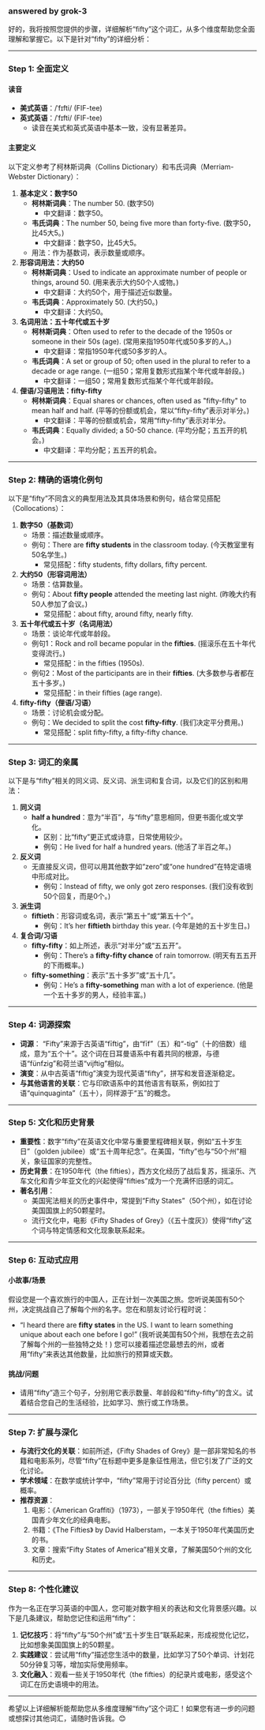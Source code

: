 ### answered by grok-3
好的，我将按照您提供的步骤，详细解析“fifty”这个词汇，从多个维度帮助您全面理解和掌握它。以下是针对“fifty”的详细分析：

---

### Step 1: 全面定义
#### 读音
- **美式英语**：/ˈfɪfti/ (FIF-tee)
- **英式英语**：/ˈfɪfti/ (FIF-tee)
  - 读音在美式和英式英语中基本一致，没有显著差异。

#### 主要定义
以下定义参考了柯林斯词典（Collins Dictionary）和韦氏词典（Merriam-Webster Dictionary）：
1. **基本定义：数字50**
   - **柯林斯词典**：The number 50. (数字50)
     - 中文翻译：数字50。
   - **韦氏词典**：The number 50, being five more than forty-five. (数字50，比45大5。)
     - 中文翻译：数字50，比45大5。
   - 用法：作为基数词，表示数量或顺序。
2. **形容词用法：大约50**
   - **柯林斯词典**：Used to indicate an approximate number of people or things, around 50. (用来表示大约50个人或物。)
     - 中文翻译：大约50个，用于描述近似数量。
   - **韦氏词典**：Approximately 50. (大约50。)
     - 中文翻译：大约50。
3. **名词用法：五十年代或五十岁**
   - **柯林斯词典**：Often used to refer to the decade of the 1950s or someone in their 50s (age). (常用来指1950年代或50多岁的人。)
     - 中文翻译：常指1950年代或50多岁的人。
   - **韦氏词典**：A set or group of 50; often used in the plural to refer to a decade or age range. (一组50；常用复数形式指某个年代或年龄段。)
     - 中文翻译：一组50；常用复数形式指某个年代或年龄段。
4. **俚语/习语用法：fifty-fifty**
   - **柯林斯词典**：Equal shares or chances, often used as "fifty-fifty" to mean half and half. (平等的份额或机会，常以“fifty-fifty”表示对半分。)
     - 中文翻译：平等的份额或机会，常用“fifty-fifty”表示对半分。
   - **韦氏词典**：Equally divided; a 50-50 chance. (平均分配；五五开的机会。)
     - 中文翻译：平均分配；五五开的机会。

---

### Step 2: 精确的语境化例句
以下是“fifty”不同含义的典型用法及其具体场景和例句，结合常见搭配（Collocations）：
1. **数字50（基数词）**
   - 场景：描述数量或顺序。
   - 例句：There are **fifty students** in the classroom today. (今天教室里有50名学生。)
     - 常见搭配：fifty students, fifty dollars, fifty percent.
2. **大约50（形容词用法）**
   - 场景：估算数量。
   - 例句：About **fifty people** attended the meeting last night. (昨晚大约有50人参加了会议。)
     - 常见搭配：about fifty, around fifty, nearly fifty.
3. **五十年代或五十岁（名词用法）**
   - 场景：谈论年代或年龄段。
   - 例句1：Rock and roll became popular in the **fifties**. (摇滚乐在五十年代变得流行。)
     - 常见搭配：in the fifties (1950s).
   - 例句2：Most of the participants are in their **fifties**. (大多数参与者都在五十多岁。)
     - 常见搭配：in their fifties (age range).
4. **fifty-fifty（俚语/习语）**
   - 场景：讨论机会或分配。
   - 例句：We decided to split the cost **fifty-fifty**. (我们决定平分费用。)
     - 常见搭配：split fifty-fifty, a fifty-fifty chance.

---

### Step 3: 词汇的亲属
以下是与“fifty”相关的同义词、反义词、派生词和复合词，以及它们的区别和用法：
1. **同义词**
   - **half a hundred**：意为“半百”，与“fifty”意思相同，但更书面化或文学化。
     - 区别：比“fifty”更正式或诗意，日常使用较少。
     - 例句：He lived for half a hundred years. (他活了半百之年。)
2. **反义词**
   - 无直接反义词，但可以用其他数字如“zero”或“one hundred”在特定语境中形成对比。
     - 例句：Instead of fifty, we only got zero responses. (我们没有收到50个回复，而是0个。)
3. **派生词**
   - **fiftieth**：形容词或名词，表示“第五十”或“第五十个”。
     - 例句：It’s her **fiftieth** birthday this year. (今年是她的五十岁生日。)
4. **复合词/习语**
   - **fifty-fifty**：如上所述，表示“对半分”或“五五开”。
     - 例句：There’s a **fifty-fifty chance** of rain tomorrow. (明天有五五开的下雨概率。)
   - **fifty-something**：表示“五十多岁”或“五十几”。
     - 例句：He’s a **fifty-something** man with a lot of experience. (他是一个五十多岁的男人，经验丰富。)

---

### Step 4: 词源探索
- **词源**： “Fifty”来源于古英语“fīftig”，由“fīf”（五）和“-tig”（十的倍数）组成，意为“五个十”。这个词在日耳曼语系中有着共同的根源，与德语“fünfzig”和荷兰语“vijftig”相似。
- **演变**：从中古英语“fiftig”演变为现代英语“fifty”，拼写和发音逐渐稳定。
- **与其他语言的关联**：它与印欧语系中的其他语言有联系，例如拉丁语“quinquaginta”（五十），同样源于“五”的概念。

---

### Step 5: 文化和历史背景
- **重要性**：数字“fifty”在英语文化中常与重要里程碑相关联，例如“五十岁生日”（golden jubilee）或“五十周年纪念”。在美国，“fifty”也与“50个州”相关，象征国家的完整性。
- **历史背景**：在1950年代（the fifties），西方文化经历了战后复苏，摇滚乐、汽车文化和青少年亚文化的兴起使得“fifties”成为一个充满怀旧感的词汇。
- **著名引用**：
  - 美国宪法相关的历史事件中，常提到“Fifty States”（50个州），如在讨论美国国旗上的50颗星时。
  - 流行文化中，电影《Fifty Shades of Grey》（《五十度灰》）使得“fifty”这个词与特定情感和文化现象联系起来。

---

### Step 6: 互动式应用
#### 小故事/场景
假设您是一个喜欢旅行的中国人，正在计划一次美国之旅。您听说美国有50个州，决定挑战自己了解每个州的名字。您在和朋友讨论行程时说：
- “I heard there are **fifty states** in the US. I want to learn something unique about each one before I go!” (我听说美国有50个州，我想在去之前了解每个州的一些独特之处！)
您可以接着描述您最想去的州，或者用“fifty”来表达其他数量，比如旅行的预算或天数。

#### 挑战/问题
- 请用“fifty”造三个句子，分别用它表示数量、年龄段和“fifty-fifty”的含义。试着结合您自己的生活经验，比如学习、旅行或工作场景。

---

### Step 7: 扩展与深化
- **与流行文化的关联**：如前所述，《Fifty Shades of Grey》是一部非常知名的书籍和电影系列，尽管“fifty”在标题中更多是象征性用法，但它引发了广泛的文化讨论。
- **学术领域**：在数学或统计学中，“fifty”常用于讨论百分比（fifty percent）或概率。
- **推荐资源**：
  1. 电影：《American Graffiti》（1973），一部关于1950年代（the fifties）美国青少年文化的经典电影。
  2. 书籍：《The Fifties》 by David Halberstam，一本关于1950年代美国历史的书。
  3. 文章：搜索“Fifty States of America”相关文章，了解美国50个州的文化和历史。

---

### Step 8: 个性化建议
作为一名正在学习英语的中国人，您可能对数字相关的表达和文化背景感兴趣。以下是几条建议，帮助您记住和运用“fifty”：
1. **记忆技巧**：将“fifty”与“50个州”或“五十岁生日”联系起来，形成视觉化记忆，比如想象美国国旗上的50颗星。
2. **实践建议**：尝试用“fifty”描述您生活中的数量，比如学习了50个单词、计划花50分钟复习等，增加实际使用频率。
3. **文化融入**：观看一些关于1950年代（the fifties）的纪录片或电影，感受这个词汇在历史语境中的用法。

---

希望以上详细解析能帮助您从多维度理解“fifty”这个词汇！如果您有进一步的问题或想探讨其他词汇，请随时告诉我。😊
